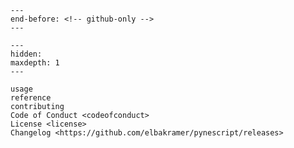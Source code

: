 ```{include} ../README.md
---
end-before: <!-- github-only -->
---
```

[license]: license
[contributor guide]: contributing
[usage]: usage

```{toctree}
---
hidden:
maxdepth: 1
---

usage
reference
contributing
Code of Conduct <codeofconduct>
License <license>
Changelog <https://github.com/elbakramer/pynescript/releases>
```
